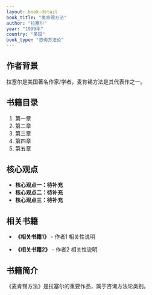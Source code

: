 ```yaml
---
layout: book-detail
book_title: "麦肯锡方法"
author: "拉塞尔"
year: "1999年"
country: "美国"
book_type: "咨询方法论"
---
```


## 作者背景

拉塞尔是美国著名作家/学者，麦肯锡方法是其代表作之一。

## 书籍目录

1. 第一章
2. 第二章
3. 第三章
4. 第四章
5. 第五章

## 核心观点

- **核心观点一：待补充**
- **核心观点二：待补充**
- **核心观点三：待补充**

## 相关书籍

- **《相关书籍1》** - 作者1
  相关性说明

- **《相关书籍2》** - 作者2
  相关性说明


## 书籍简介

《麦肯锡方法》是拉塞尔的重要作品，属于咨询方法论类别。
